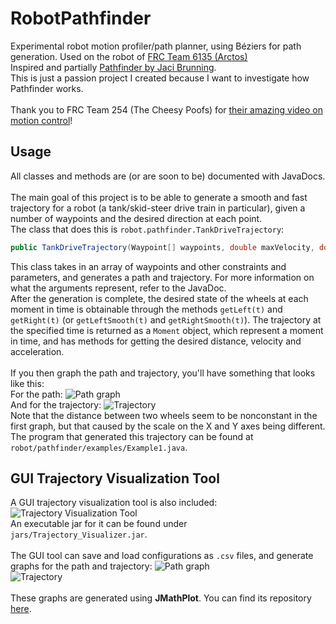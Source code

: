 # RobotPathfinder
Experimental robot motion profiler/path planner, using B&#xe9;ziers for path generation. Used on the robot of <a href="https://github.com/Arctos6135">FRC Team 6135 (Arctos)</a><br>
Inspired and partially <a href="https://github.com/JacisNonsense/Pathfinder">Pathfinder by Jaci Brunning</a>.<br>
This is just a passion project I created because I want to investigate how Pathfinder works.<br>
<br>
Thank you to FRC Team 254 (The Cheesy Poofs) for <a href="https://youtu.be/8319J1BEHwM">their amazing video on motion control</a>!

## Usage
All classes and methods are (or are soon to be) documented with JavaDocs.<br><br>
The main goal of this project is to be able to generate a smooth and fast trajectory for a robot (a tank/skid-steer drive train in particular), given a number of waypoints and the desired direction at each point.<br>
The class that does this is `robot.pathfinder.TankDriveTrajectory`:
```java
public TankDriveTrajectory(Waypoint[] waypoints, double maxVelocity, double maxAcceleration, double baseWidth, double alpha, int segmentCount)
```
This class takes in an array of waypoints and other constraints and parameters, and generates a path and trajectory. For more information on what the arguments represent, refer to the JavaDoc.<br>
After the generation is complete, the desired state of the wheels at each moment in time is obtainable through the methods `getLeft(t)` and `getRight(t)` (or `getLeftSmooth(t)` and `getRightSmooth(t)`). The trajectory at the specified time is returned as a `Moment` object, which represent a moment in time, and has methods for getting the desired distance, velocity and acceleration.<br><br>
If you then graph the path and trajectory, you'll have something that looks like this:<br>
For the path:
![Path graph](http://tylertian123.github.io/images/RobotPathfinder/generatedpath2.png)<br>
And for the trajectory:
![Trajectory](http://tylertian123.github.io/images/RobotPathfinder/generatedtrajectory2.png)<br>
Note that the distance between two wheels seem to be nonconstant in the first graph, but that caused by the scale on the X and Y axes being different.<br>
The program that generated this trajectory can be found at `robot/pathfinder/examples/Example1.java`.

## GUI Trajectory Visualization Tool
A GUI trajectory visualization tool is also included:
![Trajectory Visualization Tool](http://tylertian123.github.io/images/RobotPathfinder/trajectoryvisualizationtool.png)<br>
An executable jar for it can be found under `jars/Trajectory_Visualizer.jar`.<br><br>
The GUI tool can save and load configurations as `.csv` files, and generate graphs for the path and trajectory:
![Path graph](http://tylertian123.github.io/images/RobotPathfinder/generatedpath1.png)<br>
![Trajectory](http://tylertian123.github.io/images/RobotPathfinder/generatedtrajectory1.png)<br><br>
These graphs are generated using <b>JMathPlot</b>. You can find its repository <a href="https://github.com/yannrichet/jmathplot">here</a>.<br>
